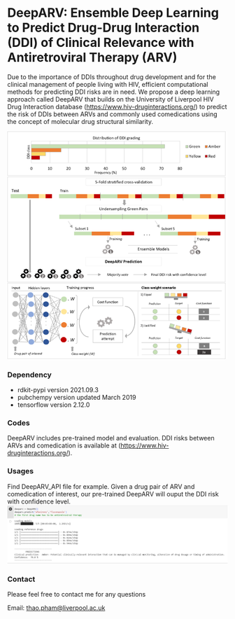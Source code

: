 # DeepARV: Ensemble Deep Learning to Predict Drug-Drug Interaction (DDI) of Clinical Relevance with Antiretroviral Therapy (ARV)

Due to the importance of DDIs throughout drug development and for the clinical management of people living with HIV, efficient computational methods for predicting DDI risks are in need. We propose a deep learning approach called DeepARV that builds on the University of Liverpool HIV Drug Interaction database (https://www.hiv-druginteractions.org/) to predict the risk of DDIs between ARVs and commonly used comedications using the concept of molecular drug structural similarity.

![DeepARV overview](overview_method_800.png)

### Dependency
- rdkit-pypi version 2021.09.3
- pubchempy version updated March 2019
- tensorflow version 2.12.0

### Codes
DeepARV includes pre-trained model and evaluation.
DDI risks between ARVs and comedication is available at (https://www.hiv-druginteractions.org/).

### Usages
Find DeepARV_API file for example. Given a drug pair of ARV and comedication of interest, our pre-trained DeepARV will ouput the DDI risk with confidence level. 
![Example](example_output.png)

### Contact
Please feel free to contact me for any questions

Email: thao.pham@liverpool.ac.uk
